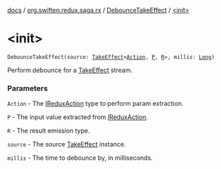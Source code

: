 [docs](../../index.md) / [org.swiften.redux.saga.rx](../index.md) / [DebounceTakeEffect](index.md) / [&lt;init&gt;](./-init-.md)

# &lt;init&gt;

`DebounceTakeEffect(source: `[`TakeEffect`](../../org.swiften.redux.saga.common/-take-effect/index.md)`<`[`Action`](index.md#Action)`, `[`P`](index.md#P)`, `[`R`](index.md#R)`>, millis: `[`Long`](https://kotlinlang.org/api/latest/jvm/stdlib/kotlin/-long/index.html)`)`

Perform debounce for a [TakeEffect](../../org.swiften.redux.saga.common/-take-effect/index.md) stream.

### Parameters

`Action` - The [IReduxAction](../../org.swiften.redux.core/-i-redux-action.md) type to perform param extraction.

`P` - The input value extracted from [IReduxAction](../../org.swiften.redux.core/-i-redux-action.md).

`R` - The result emission type.

`source` - The source [TakeEffect](../../org.swiften.redux.saga.common/-take-effect/index.md) instance.

`millis` - The time to debounce by, in milliseconds.